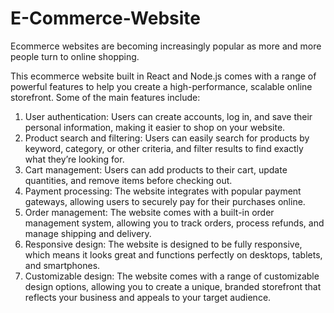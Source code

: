 # E-Commerce-Website

Ecommerce websites are becoming increasingly popular as more and more people turn to online shopping.

This ecommerce website built in React and Node.js comes with a range of powerful features to help you create a high-performance, scalable online storefront. Some of the main features include:

1. User authentication: Users can create accounts, log in, and save their personal information, making it easier to shop on your website.
2. Product search and filtering: Users can easily search for products by keyword, category, or other criteria, and filter results to find exactly what they’re looking for.
3. Cart management: Users can add products to their cart, update quantities, and remove items before checking out.
4. Payment processing: The website integrates with popular payment gateways, allowing users to securely pay for their purchases online.
5. Order management: The website comes with a built-in order management system, allowing you to track orders, process refunds, and manage shipping and delivery.
6. Responsive design: The website is designed to be fully responsive, which means it looks great and functions perfectly on desktops, tablets, and smartphones.
7. Customizable design: The website comes with a range of customizable design options, allowing you to create a unique, branded storefront that reflects your business and appeals to your target audience.
